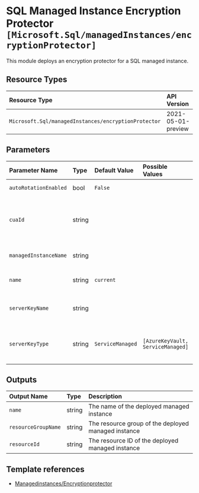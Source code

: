 # SQL Managed Instance Encryption Protector `[Microsoft.Sql/managedInstances/encryptionProtector]`

This module deploys an encryption protector for a SQL managed instance.

## Resource Types

| Resource Type | API Version |
| :-- | :-- |
| `Microsoft.Sql/managedInstances/encryptionProtector` | 2021-05-01-preview |

## Parameters

| Parameter Name | Type | Default Value | Possible Values | Description |
| :-- | :-- | :-- | :-- | :-- |
| `autoRotationEnabled` | bool | `False` |  | Optional. Key auto rotation opt-in flag |
| `cuaId` | string |  |  | Optional. Customer Usage Attribution ID (GUID). This GUID must be previously registered |
| `managedInstanceName` | string |  |  | Required. Name of the SQL managed instance. |
| `name` | string | `current` |  | Required. The name of the encryptionProtector |
| `serverKeyName` | string |  |  | Required. The name of the SQL managed instance key. |
| `serverKeyType` | string | `ServiceManaged` | `[AzureKeyVault, ServiceManaged]` | Optional. The encryption protector type like "ServiceManaged", "AzureKeyVault". |

## Outputs

| Output Name | Type | Description |
| :-- | :-- | :-- |
| `name` | string | The name of the deployed managed instance |
| `resourceGroupName` | string | The resource group of the deployed managed instance |
| `resourceId` | string | The resource ID of the deployed managed instance |

## Template references

- [Managedinstances/Encryptionprotector](https://docs.microsoft.com/en-us/azure/templates/Microsoft.Sql/2021-05-01-preview/managedInstances/encryptionProtector)
